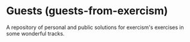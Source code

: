 # Guests (guests-from-exercism)

A repository of personal and public solutions for exercism's exercises in some wonderful tracks.
